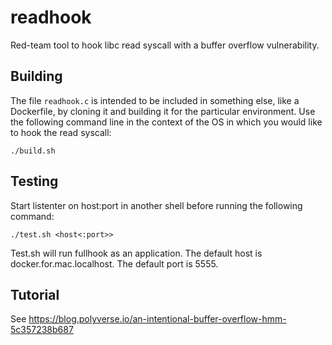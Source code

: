 # readhook
Red-team tool to hook libc read syscall with a buffer overflow vulnerability.

## Building
The file `readhook.c` is intended to be included in something else, like a Dockerfile, by cloning it and building it for the particular environment. Use the following command line in the context of the OS in which you would like to hook the read syscall:
```
./build.sh
```
## Testing
Start listenter on host:port in another shell before running the following command:
```
./test.sh <host<:port>>
```
Test.sh will run fullhook as an application. The default host is docker.for.mac.localhost. The default port is 5555. 

## Tutorial
See https://blog.polyverse.io/an-intentional-buffer-overflow-hmm-5c357238b687
